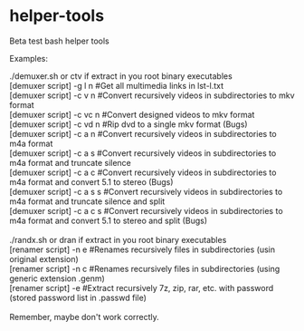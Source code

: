 # helper-tools
Beta test bash helper tools

Examples:

./demuxer.sh or ctv if extract in you root binary executables \
[demuxer script] -g l n   #Get all multimedia links in lst-l.txt \
[demuxer script] -c v n   #Convert recursively videos in subdirectories to mkv format \
[demuxer script] -c vc n  #Convert designed videos to mkv format \
[demuxer script] -c vd n  #Rip dvd to a single mkv format (Bugs) \
[demuxer script] -c a n   #Convert recursively videos in subdirectories to m4a format \
[demuxer script] -c a s   #Convert recursively videos in subdirectories to m4a format and truncate silence \
[demuxer script] -c a c   #Convert recursively videos in subdirectories to m4a format and convert 5.1 to stereo (Bugs) \
[demuxer script] -c a s s #Convert recursively videos in subdirectories to m4a format and truncate silence and split \
[demuxer script] -c a c s #Convert recursively videos in subdirectories to m4a format and convert 5.1 to stereo and split (Bugs) \
 \
./randx.sh or dran if extract in you root binary executables \
[renamer script] -n e   #Renames recursively files in subdirectories (usin original extension) \
[renamer script] -n c   #Renames recursively files in subdirectories (using generic extension .genm) \
[renamer script] -e   #Extract recursively 7z, zip, rar, etc. with password (stored password list in .passwd file) \
 \
Remember, maybe don't work correctly.
